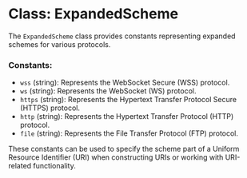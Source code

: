 # Class: ExpandedScheme

The `ExpandedScheme` class provides constants representing expanded schemes for various protocols.

### Constants:

- `wss` (string): Represents the WebSocket Secure (WSS) protocol.
- `ws` (string): Represents the WebSocket (WS) protocol.
- `https` (string): Represents the Hypertext Transfer Protocol Secure (HTTPS) protocol.
- `http` (string): Represents the Hypertext Transfer Protocol (HTTP) protocol.
- `file` (string): Represents the File Transfer Protocol (FTP) protocol.

These constants can be used to specify the scheme part of a Uniform Resource Identifier (URI) when constructing URIs or working with URI-related functionality.
